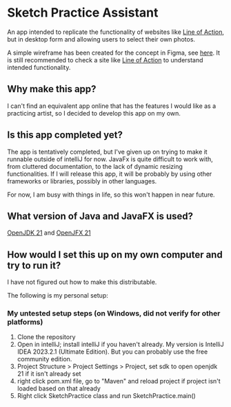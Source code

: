 # Sketch Practice Assistant
An app intended to replicate the functionality of websites like [Line of Action](https://line-of-action.com/), but in desktop form and allowing users to select their own photos.

A simple wireframe has been created for the concept in Figma, see [here](https://www.figma.com/proto/KsqvHIprREEpnSY3ejOm1P/Sketching-Practice-Aid?node-id=1-28&starting-point-node-id=1%3A28&mode=design&t=2RGNBRtHmll5LizH-1). It is still recommended to check a site like [Line of Action](https://line-of-action.com/) to understand intended functionality.

## Why make this app?
I can't find an equivalent app online that has the features I would like as a practicing artist, so I decided to develop this app on my own.

## Is this app completed yet?
The app is tentatively completed, but I've given up on trying to make it runnable outside of intelliJ for now.
JavaFx is quite difficult to work with, from cluttered documentation, 
to the lack of dynamic resizing functionalities. If I will release this app, it will be
probably by using other frameworks or libraries, possibly in other languages.

For now, I am busy with things in life, so this won't happen in near future.

## What version of Java and JavaFX is used?
[OpenJDK 21](https://jdk.java.net/21/) and [OpenJFX 21](https://gluonhq.com/products/javafx/)

## How would I set this up on my own computer and try to run it?
I have not figured out how to make this distributable.

The following is my personal setup:

### My untested setup steps (on Windows, did not verify for other platforms)
1. Clone the repository
2. Open in intelliJ; install intelliJ if you haven't already. My version is IntelliJ IDEA 2023.2.1 (Ultimate Edition). 
But you can probably use the free community edition.
3. Project Structure > Project Settings > Project, set sdk to open openjdk 21 if it isn't already set
4. right click pom.xml file, go to "Maven" and reload project if project isn't loaded based on that already
5. Right click SketchPractice class and run SketchPractice.main()

